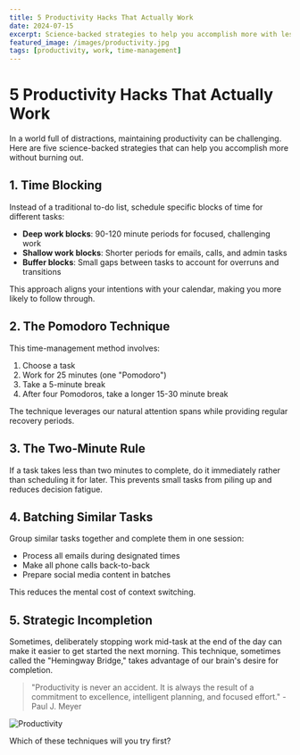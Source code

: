 ```yaml
---
title: 5 Productivity Hacks That Actually Work
date: 2024-07-15
excerpt: Science-backed strategies to help you accomplish more with less stress.
featured_image: /images/productivity.jpg
tags: [productivity, work, time-management]
---
```


# 5 Productivity Hacks That Actually Work

In a world full of distractions, maintaining productivity can be challenging. Here are five science-backed strategies that can help you accomplish more without burning out.

## 1. Time Blocking

Instead of a traditional to-do list, schedule specific blocks of time for different tasks:

- **Deep work blocks**: 90-120 minute periods for focused, challenging work
- **Shallow work blocks**: Shorter periods for emails, calls, and admin tasks
- **Buffer blocks**: Small gaps between tasks to account for overruns and transitions

This approach aligns your intentions with your calendar, making you more likely to follow through.

## 2. The Pomodoro Technique

This time-management method involves:

1. Choose a task
2. Work for 25 minutes (one "Pomodoro")
3. Take a 5-minute break
4. After four Pomodoros, take a longer 15-30 minute break

The technique leverages our natural attention spans while providing regular recovery periods.

## 3. The Two-Minute Rule

If a task takes less than two minutes to complete, do it immediately rather than scheduling it for later. This prevents small tasks from piling up and reduces decision fatigue.

## 4. Batching Similar Tasks

Group similar tasks together and complete them in one session:

- Process all emails during designated times
- Make all phone calls back-to-back
- Prepare social media content in batches

This reduces the mental cost of context switching.

## 5. Strategic Incompletion

Sometimes, deliberately stopping work mid-task at the end of the day can make it easier to get started the next morning. This technique, sometimes called the "Hemingway Bridge," takes advantage of our brain's desire for completion.

> "Productivity is never an accident. It is always the result of a commitment to excellence, intelligent planning, and focused effort." - Paul J. Meyer

![Productivity](/images/productivity.jpg)

Which of these techniques will you try first? 